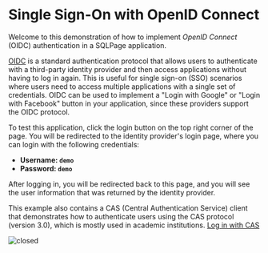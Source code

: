 # Single Sign-On with OpenID Connect

Welcome to this demonstration of how to implement *OpenID Connect* (OIDC) authentication in a SQLPage application.

[OIDC](https://openid.net/connect/) is a standard authentication protocol that allows users to authenticate with a third-party identity provider and then access applications without having to log in again. This is useful for single sign-on (SSO) scenarios where users need to access multiple applications with a single set of credentials. OIDC can be used to implement a "Login with Google" or "Login with Facebook" button in your application, since these providers support the OIDC protocol.

To test this application, click the login button on the top right corner of the page.
You will be redirected to the identity provider's login page, where you can login with the following credentials:
- **Username: `demo`**
- **Password: `demo`**

After logging in, you will be redirected back to this page, and you will see the user information that was returned by the identity provider.

This example also contains a CAS (Central Authentication Service) client that demonstrates how to authenticate users using the CAS protocol (version 3.0), which is mostly used in academic institutions. [Log in with CAS](/cas/login.sql)

![closed](/assets/closed.jpeg)
